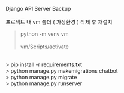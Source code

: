 Django API Server Backup
<br><br>
프로젝트 내 vm 폴더 ( 가상환경 ) 삭제 후 재설치
> python -m venv vm
<br><br>
> vm/Scripts/activate
<br>
> pip install -r requirements.txt
<br>
> python manage.py makemigrations chatbot
<br>
> python manage.py migrate
<br>
> python manage.py runserver
<br>
